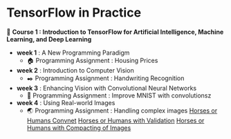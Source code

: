 # TensorFlow in Practice
:pushpin: **Course 1 : Introduction to TensorFlow for Artificial Intelligence, Machine Learning, and Deep Learning**
- **week 1** : A New Programming Paradigm
   - :house: Programming Assignment : Housing Prices
- **week 2** : Introduction to Computer Vision
   - :black_nib:  Programming Assignment : Handwriting Recognition
- **week 3** : Enhancing Vision with Convolutional Neural Networks
   - :muscle: Programming Assignment : Improve MNIST with convolutionsz
- **week 4** : Using Real-world Images
   - :earth_asia: Programming Assignment : Handling complex images
   [Horses or Humans Convnet](https://github.com/lmoroney/dlaicourse/blob/master/Course%201%20-%20Part%208%20-%20Lesson%202%20-%20Notebook.ipynb)
   [Horses or Humans with Validation](https://github.com/lmoroney/dlaicourse/blob/master/Course%201%20-%20Part%208%20-%20Lesson%203%20-%20Notebook.ipynb)
   [Horses or Humans with Compacting of Images](https://github.com/lmoroney/dlaicourse/blob/master/Course%201%20-%20Part%208%20-%20Lesson%204%20-%20Notebook.ipynb)
